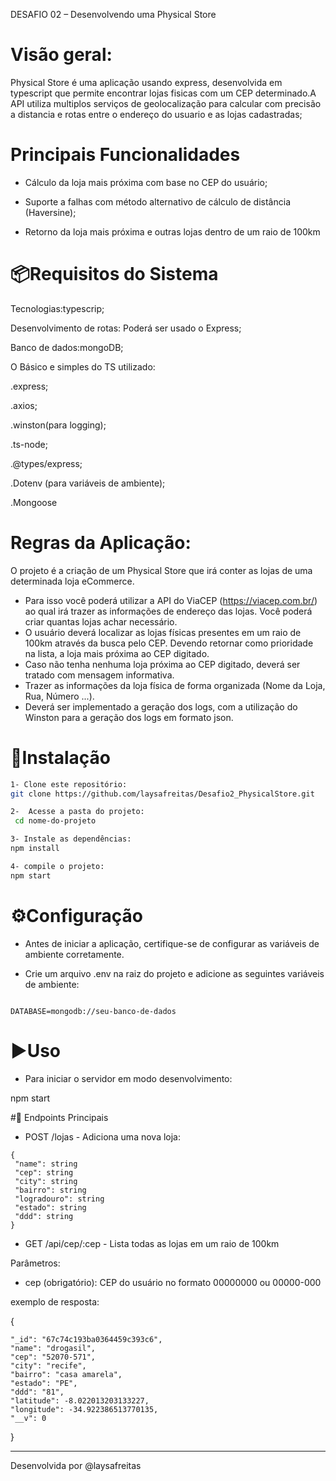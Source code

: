DESAFIO 02 – Desenvolvendo uma Physical Store

# Visão geral:

Physical Store é uma aplicação usando express, desenvolvida em typescript que permite encontrar lojas
fisicas com um CEP determinado.A API utiliza multiplos serviços de geolocalização para calcular com precisão
a distancia e rotas entre o endereço do usuario e as lojas cadastradas;

# Principais Funcionalidades


- Cálculo da loja mais próxima com base no CEP do usuário;

- Suporte a falhas com método alternativo de cálculo de distância (Haversine);

- Retorno da loja mais próxima e outras lojas dentro de um raio de 100km


# 📦Requisitos do Sistema

Tecnologias:typescrip;

Desenvolvimento de rotas: Poderá ser usado o Express;

Banco de dados:mongoDB;

O Básico e simples do TS utilizado:

.express;

.axios;

.winston(para logging);

.ts-node;

.@types/express;

.Dotenv (para variáveis de ambiente);

.Mongoose

# Regras da Aplicação:

O projeto é a criação de um Physical Store que irá conter as lojas de uma determinada loja eCommerce.
- Para isso você poderá utilizar a API do ViaCEP (https://viacep.com.br/) ao qual irá trazer as informações de endereço das lojas. Você poderá criar quantas lojas achar necessário.
- O usuário deverá localizar as lojas físicas presentes em um raio de 100km através da busca pelo CEP. Devendo retornar como prioridade na lista, a loja mais próxima ao CEP digitado.
- Caso não tenha nenhuma loja próxima ao CEP digitado, deverá ser tratado com mensagem informativa.
- Trazer as informações da loja física de forma organizada (Nome da Loja, Rua, Número ...).
- Deverá ser implementado a geração dos logs, com a utilização do Winston para a geração dos logs em formato json.

 # 🔧Instalação

 ```bash
 1- Clone este repositório:
 git clone https://github.com/laysafreitas/Desafio2_PhysicalStore.git

2-  Acesse a pasta do projeto:
  cd nome-do-projeto

3- Instale as dependências:
npm install

4- compile o projeto:
npm start
```

# ⚙️Configuração

- Antes de iniciar a aplicação, certifique-se de configurar as variáveis de ambiente corretamente.
  
- Crie um arquivo .env na raiz do projeto e adicione as seguintes variáveis de ambiente:
  
```env

DATABASE=mongodb://seu-banco-de-dados

```

# ▶️Uso

- Para iniciar o servidor em modo desenvolvimento:

npm start

#📌 Endpoints Principais

- POST /lojas - Adiciona uma nova loja:
```post
{
 "name": string
 "cep": string
 "city": string
 "bairro": string
 "logradouro": string
 "estado": string
 "ddd": string
}
```
- GET /api/cep/:cep - Lista todas as lojas em um raio de 100km
  
Parâmetros:
- cep (obrigatório): CEP do usuário no formato 00000000 ou 00000-000

exemplo de resposta:

{

    "_id": "67c74c193ba0364459c393c6",
    "name": "drogasil",
    "cep": "52070-571",
    "city": "recife",
    "bairro": "casa amarela",
    "estado": "PE",
    "ddd": "81",
    "latitude": -8.022013203133227,
    "longitude": -34.922386513770135,
    "__v": 0
    
}


_______________________________________________________________________________________________________________________________________________________________________________________________________________

Desenvolvida por @laysafreitas


